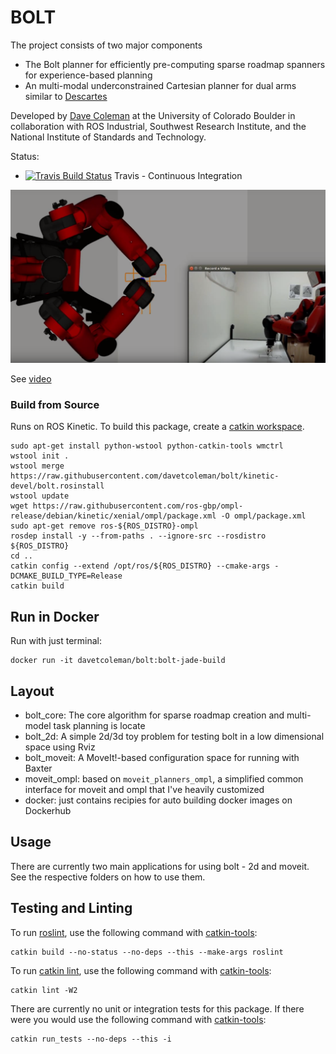 # BOLT

The project consists of two major components

- The Bolt planner for efficiently pre-computing sparse roadmap spanners for experience-based planning
- An multi-modal underconstrained Cartesian planner for dual arms similar to [Descartes](http://wiki.ros.org/descartes)

Developed by [Dave Coleman](http://dav.ee/) at the University of Colorado Boulder in collaboration with ROS Industrial, Southwest Research Institute, and the National Institute of Standards and Technology.

Status:

 * [![Travis Build Status](https://travis-ci.org/davetcoleman/bolt.svg)](https://travis-ci.org/davetcoleman/bolt) Travis - Continuous Integration

![](bolt_core/resources/rviz_and_actual.png)

See [video](https://www.youtube.com/watch?v=Tw3qOeOAKlc)

### Build from Source

Runs on ROS Kinetic. To build this package, create a [catkin workspace](http://wiki.ros.org/catkin/Tutorials/create_a_workspace).

    sudo apt-get install python-wstool python-catkin-tools wmctrl
    wstool init .
    wstool merge https://raw.githubusercontent.com/davetcoleman/bolt/kinetic-devel/bolt.rosinstall
    wstool update
    wget https://raw.githubusercontent.com/ros-gbp/ompl-release/debian/kinetic/xenial/ompl/package.xml -O ompl/package.xml
    sudo apt-get remove ros-${ROS_DISTRO}-ompl
    rosdep install -y --from-paths . --ignore-src --rosdistro ${ROS_DISTRO}
    cd ..
    catkin config --extend /opt/ros/${ROS_DISTRO} --cmake-args -DCMAKE_BUILD_TYPE=Release
    catkin build

## Run in Docker

Run with just terminal:

    docker run -it davetcoleman/bolt:bolt-jade-build

## Layout

- bolt_core: The core algorithm for sparse roadmap creation and multi-model task planning is locate
- bolt_2d: A simple 2d/3d toy problem for testing bolt in a low dimensional space using Rviz
- bolt_moveit: A MoveIt!-based configuration space for running with Baxter
- moveit_ompl: based on ``moveit_planners_ompl``, a simplified common interface for moveit and ompl that I've heavily customized
- docker: just contains recipies for auto building docker images on Dockerhub

## Usage

There are currently two main applications for using bolt - 2d and moveit. See the respective folders on how to use them.

## Testing and Linting

To run [roslint](http://wiki.ros.org/roslint), use the following command with [catkin-tools](https://catkin-tools.readthedocs.org/):

    catkin build --no-status --no-deps --this --make-args roslint

To run [catkin lint](https://pypi.python.org/pypi/catkin_lint), use the following command with [catkin-tools](https://catkin-tools.readthedocs.org/):

    catkin lint -W2

There are currently no unit or integration tests for this package. If there were you would use the following command with [catkin-tools](https://catkin-tools.readthedocs.org/):

    catkin run_tests --no-deps --this -i
